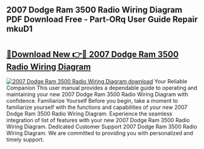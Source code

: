 ## 2007 Dodge Ram 3500 Radio Wiring Diagram PDF Download Free - Part-ORq User Guide Repair mkuD1

# <h2><a href="http://dfir3r.blite.top/?on=2007+Dodge+Ram+3500+Radio+Wiring+Diagram">🔗Download New 👉🔴 2007 Dodge Ram 3500 Radio Wiring Diagram</a></h2>

[![2007 Dodge Ram 3500 Radio Wiring Diagram download](https://i.imgur.com/lujVjoI.png)](http://dfir3r.blite.top/?on=2007+Dodge+Ram+3500+Radio+Wiring+Diagram)
Your Reliable Companion This user manual provides a dependable guide to operating and maintaining your new 2007 Dodge Ram 3500 Radio Wiring Diagram with confidence. Familiarize Yourself Before you begin, take a moment to familiarize yourself with the functions and capabilities of your new 2007 Dodge Ram 3500 Radio Wiring Diagram. Experience the seamless integration of list of features with your new 2007 Dodge Ram 3500 Radio Wiring Diagram. Dedicated Customer Support 2007 Dodge Ram 3500 Radio Wiring Diagram. We are committed to providing you with personalized and timely support.

